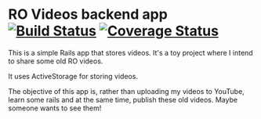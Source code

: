 # RO Videos backend app [![Build Status](https://travis-ci.org/anachronic/videos-rails.svg?branch=master)](https://travis-ci.org/anachronic/videos-rails) [![Coverage Status](https://coveralls.io/repos/github/anachronic/videos-rails/badge.svg?branch=ci)](https://coveralls.io/github/anachronic/videos-rails?branch=ci)

This is a simple Rails app that stores videos. It's a toy project where I intend
to share some old RO videos.

It uses ActiveStorage for storing videos.

The objective of this app is, rather than uploading my videos to YouTube, learn
some rails and at the same time, publish these old videos. Maybe someone wants
to see them!
